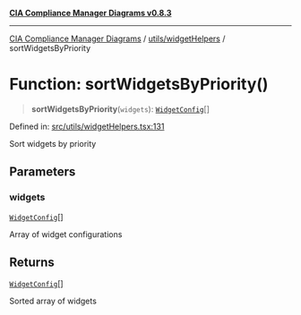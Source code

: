 [**CIA Compliance Manager Diagrams v0.8.3**](../../../README.md)

***

[CIA Compliance Manager Diagrams](../../../modules.md) / [utils/widgetHelpers](../README.md) / sortWidgetsByPriority

# Function: sortWidgetsByPriority()

> **sortWidgetsByPriority**(`widgets`): [`WidgetConfig`](../../../types/widget/interfaces/WidgetConfig.md)[]

Defined in: [src/utils/widgetHelpers.tsx:131](https://github.com/Hack23/cia-compliance-manager/blob/368d5a1330a94df78d48c65d28962bd0f7cab363/src/utils/widgetHelpers.tsx#L131)

Sort widgets by priority

## Parameters

### widgets

[`WidgetConfig`](../../../types/widget/interfaces/WidgetConfig.md)[]

Array of widget configurations

## Returns

[`WidgetConfig`](../../../types/widget/interfaces/WidgetConfig.md)[]

Sorted array of widgets
